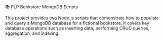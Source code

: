 📚 PLP Bookstore MongoDB Scripts

This project provides two Node.js scripts that demonstrate how to populate and query a MongoDB database for a fictional bookstore.
It covers key database operations such as inserting data, performing CRUD queries, aggregation, and indexing.